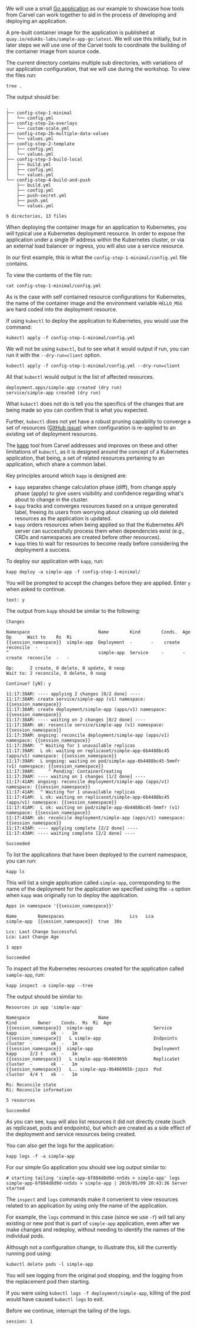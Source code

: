 We will use a small [Go application](https://github.com/eduk8s-labs/sample-app-go) as our example to showcase how tools from Carvel can work together to aid in the process of developing and deploying an application.

A pre-built container image for the application is published at `quay.io/eduk8s-labs/sample-app-go:latest`. We will use this initially, but in later steps we will use one of the Carvel tools to coordinate the building of the container image from source code.

The current directory contains multiple sub directories, with variations of our application configuration, that we will use during the workshop. To view the files run:

```execute
tree .
```

The output should be:

```
.
├── config-step-1-minimal
│   └── config.yml
├── config-step-2a-overlays
│   └── custom-scale.yml
├── config-step-2b-multiple-data-values
│   └── values.yml
├── config-step-2-template
│   ├── config.yml
│   └── values.yml
├── config-step-3-build-local
│   ├── build.yml
│   ├── config.yml
│   └── values.yml
└── config-step-4-build-and-push
    ├── build.yml
    ├── config.yml
    ├── push-secret.yml
    ├── push.yml
    └── values.yml

6 directories, 13 files
```

When deploying the container image for an application to Kubernetes, you will typical use a Kubernetes deployment resource. In order to expose the application under a single IP address within the Kubernetes cluster, or via an external load balancer or ingress, you will also use a service resource.

In our first example, this is what the `config-step-1-minimal/config.yml` file contains.

To view the contents of the file run:

```execute
cat config-step-1-minimal/config.yml
```

As is the case with self contained resource configurations for Kubernetes, the name of the container image and the environment variable `HELLO_MSG` are hard coded into the deployment resource.

If using `kubectl` to deploy the application to Kubernetes, you would use the command:

```
kubectl apply -f config-step-1-minimal/config.yml
```

We will not be using `kubectl`, but to see what it would output if run, you can run it with the `--dry-run=client` option.

```execute
kubectl apply -f config-step-1-minimal/config.yml --dry-run=client
```

All that `kubectl` would output is the list of affected resources.

```
deployment.apps/simple-app created (dry run)
service/simple-app created (dry run)
```

What `kubectl` does not do is tell you the specifics of the changes that are being made so you can confirm that is what you expected.

Further, `kubectl` does not yet have a robust pruning capability to converge a set of resources ([GitHub issue](https://github.com/kubernetes/kubectl/issues/572)) when configuration is re-applied to an existing set of deployment resources.

The [kapp](https://get-kapp.io/) tool from Carvel addresses and improves on these and other limitations of `kubectl`, as it is designed around the concept of a Kubernetes application, that being, a set of related resources pertaining to an application, which share a common label.

Key principles around which `kapp` is designed are:

* `kapp` separates change calculation phase (diff), from change apply phase (apply) to give users visibility and confidence regarding what's about to change in the cluster.
* `kapp` tracks and converges resources based on a unique generated label, freeing its users from worrying about cleaning up old deleted resources as the application is updated.
* `kapp` orders resources when being applied so that the Kubernetes API server can successfully process them when dependencies exist (e.g., CRDs and namespaces are created before other resources).
* `kapp` tries to wait for resources to become ready before considering the deployment a success.

To deploy our application with `kapp`, run:

```execute
kapp deploy -a simple-app -f config-step-1-minimal/
```

You will be prompted to accept the changes before they are applied. Enter `y` when asked to continue.

```terminal:input
text: y
```

The output from `kapp` should be similar to the following:

```
Changes

Namespace                          Name        Kind        Conds.  Age  Op      Wait to    Rs  Ri
{{session_namespace}}  simple-app  Deployment  -       -    create  reconcile  -   -
^                                  simple-app  Service     -       -    create  reconcile  -   -

Op:      2 create, 0 delete, 0 update, 0 noop
Wait to: 2 reconcile, 0 delete, 0 noop

Continue? [yN]: y

11:17:38AM: ---- applying 2 changes [0/2 done] ----
11:17:38AM: create service/simple-app (v1) namespace: {{session_namespace}}
11:17:38AM: create deployment/simple-app (apps/v1) namespace: {{session_namespace}}
11:17:38AM: ---- waiting on 2 changes [0/2 done] ----
11:17:38AM: ok: reconcile service/simple-app (v1) namespace: {{session_namespace}}
11:17:39AM: ongoing: reconcile deployment/simple-app (apps/v1) namespace: {{session_namespace}}
11:17:39AM:  ^ Waiting for 1 unavailable replicas
11:17:39AM:  L ok: waiting on replicaset/simple-app-6b4488bc45 (apps/v1) namespace: {{session_namespace}}
11:17:39AM:  L ongoing: waiting on pod/simple-app-6b4488bc45-5mmfr (v1) namespace: {{session_namespace}}
11:17:39AM:     ^ Pending: ContainerCreating
11:17:39AM: ---- waiting on 1 changes [1/2 done] ----
11:17:41AM: ongoing: reconcile deployment/simple-app (apps/v1) namespace: {{session_namespace}}
11:17:41AM:  ^ Waiting for 1 unavailable replicas
11:17:41AM:  L ok: waiting on replicaset/simple-app-6b4488bc45 (apps/v1) namespace: {{session_namespace}}
11:17:41AM:  L ok: waiting on pod/simple-app-6b4488bc45-5mmfr (v1) namespace: {{session_namespace}}
11:17:43AM: ok: reconcile deployment/simple-app (apps/v1) namespace: {{session_namespace}}
11:17:43AM: ---- applying complete [2/2 done] ----
11:17:43AM: ---- waiting complete [2/2 done] ----

Succeeded
```

To list the applications that have been deployed to the current namespace, you can run:

```execute-1
kapp ls
```

This will list a single application called `simple-app`, corresponding to the name of the deployment for the application we specified using the `-a` option when `kapp` was originally run to deploy the application.

```
Apps in namespace '{{session_namespace}}'

Name        Namespaces                         Lcs   Lca
simple-app  {{session_namespace}}  true  30s

Lcs: Last Change Successful
Lca: Last Change Age

1 apps

Succeeded
```

To inspect all the Kubernetes resources created for the application called `sample-app`, run:

```execute
kapp inspect -a simple-app --tree
```

The output should be similar to:

```
Resources in app 'simple-app'

Namespace                          Name                             Kind        Owner    Conds.  Rs  Ri  Age
{{session_namespace}}  simple-app                       Service     kapp     -       ok  -   1m
{{session_namespace}}   L simple-app                    Endpoints   cluster  -       ok  -   1m
{{session_namespace}}  simple-app                       Deployment  kapp     2/2 t   ok  -   1m
{{session_namespace}}   L simple-app-9b466965b          ReplicaSet  cluster  -       ok  -   1m
{{session_namespace}}   L.. simple-app-9b466965b-jzpzs  Pod         cluster  4/4 t   ok  -   1m

Rs: Reconcile state
Ri: Reconcile information

5 resources

Succeeded
```

As you can see, `kapp` will also list resources it did not directly create (such as replicaset, pods and endpoints), but which are created as a side effect of the deployment and service resources being created.

You can also get the logs for the application:

```execute
kapp logs -f -a simple-app
```

For our simple Go application you should see log output similar to:

```
# starting tailing 'simple-app-6f884d8d9d-nn5ds > simple-app' logs
simple-app-6f884d8d9d-nn5ds > simple-app | 2019/05/09 20:43:36 Server started
```

The `inspect` and `logs` commands make it convenient to view resources related to an application by using only the name of the application.

For example, the `logs` command in this case (since we use `-f`) will tail any existing or new pod that is part of `simple-app` application, even after we make changes and redeploy, without needing to identify the names of the individual pods.

Although not a configuration change, to illustrate this, kill the currently running pod using:

```execute-2
kubectl delete pods -l simple-app
```

You will see logging from the original pod stopping, and the logging from the replacement pod then starting.

If you were using `kubectl logs -f deployment/simple-app`, killing of the pod would have caused `kubectl logs` to exit.

Before we continue, interrupt the tailing of the logs.

```terminal:interrupt
session: 1
```
